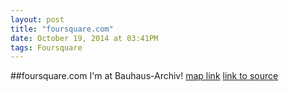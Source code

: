 ```yaml
---
layout: post
title: "foursquare.com"
date: October 19, 2014 at 03:41PM
tags: Foursquare
---
```

##foursquare.com
I'm at Bauhaus-Archiv! [map link](http://ift.tt/KFNQs0)
[link to source](http://ift.tt/1qUchkw) 
